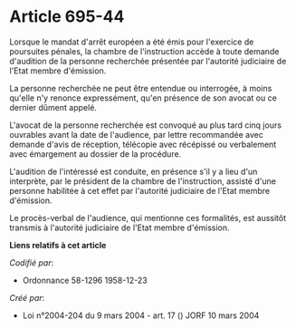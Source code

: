 # Article 695-44

Lorsque le mandat d'arrêt européen a été émis pour l'exercice de poursuites pénales, la chambre de l'instruction accède à
toute demande d'audition de la personne recherchée présentée par l'autorité judiciaire de l'Etat membre d'émission.

La personne recherchée ne peut être entendue ou interrogée, à moins qu'elle n'y renonce expressément, qu'en présence de son
avocat ou ce dernier dûment appelé.

L'avocat de la personne recherchée est convoqué au plus tard cinq jours ouvrables avant la date de l'audience, par lettre
recommandée avec demande d'avis de réception, télécopie avec récépissé ou verbalement avec émargement au dossier de la
procédure.

L'audition de l'intéressé est conduite, en présence s'il y a lieu d'un interprète, par le président de la chambre de
l'instruction, assisté d'une personne habilitée à cet effet par l'autorité judiciaire de l'Etat membre d'émission.

Le procès-verbal de l'audience, qui mentionne ces formalités, est aussitôt transmis à l'autorité judiciaire de l'Etat membre
d'émission.

**Liens relatifs à cet article**

_Codifié par_:

  - Ordonnance 58-1296 1958-12-23

_Créé par_:

  - Loi n°2004-204 du 9 mars 2004 - art. 17 () JORF 10 mars 2004
